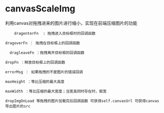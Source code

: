 

# canvasScaleImg

利用canvas对拖拽进来的图片进行缩小，实现在前端压缩图片的功能

    	dragenterFn  : 拖拽进入目标框时的回调函数
    
	dragoverFn ： 拖拽在目标框上的回调函数
		
	  dragleaveFn ：拖拽离开目标框的回调函数
	  
	dropFn ：释放目标框上的回调函数
	
	errorMsg ： 如果拖拽的不是图片的错误回调

	maxHeight ：等比压缩的最大高度
	
	maxWidth ：等比压缩的最大宽度；当宽高同时存在时，取宽
	
	dropImgOnLoad 等拖拽的图片加载完后回调函数 可获得self.canvasUrl 可获得canvas导出图片的src
